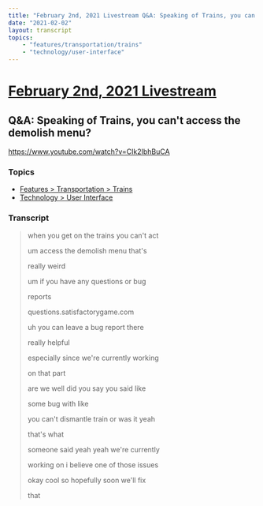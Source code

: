 ```yaml
---
title: "February 2nd, 2021 Livestream Q&A: Speaking of Trains, you can't access the demolish menu?"
date: "2021-02-02"
layout: transcript
topics:
    - "features/transportation/trains"
    - "technology/user-interface"
---
```

# [February 2nd, 2021 Livestream](../2021-02-02.md)
## Q&A: Speaking of Trains, you can't access the demolish menu?
https://www.youtube.com/watch?v=CIk2IbhBuCA

### Topics
* [Features > Transportation > Trains](../topics/features/transportation/trains.md)
* [Technology > User Interface](../topics/technology/user-interface.md)

### Transcript

> when you get on the trains you can't act
>
> um access the demolish menu that's
>
> really weird
>
> um if you have any questions or bug
>
> reports
>
> questions.satisfactorygame.com
>
> uh you can leave a bug report there
>
> really helpful
>
> especially since we're currently working
>
> on that part
>
> are we well did you say you said like
>
> some bug with like
>
> you can't dismantle train or was it yeah
>
> that's what
>
> someone said yeah yeah we're currently
>
> working on i believe one of those issues
>
> okay cool so hopefully soon we'll fix
>
> that
